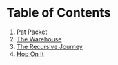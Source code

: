 # Table of Contents

1. [Pat Packet](pat-packet.md)
2. [The Warehouse](the-warehouse.md)
3. [The Recursive Journey](the-recursive-journey.md)
4. [Hop On It](hop-on-it.md)
